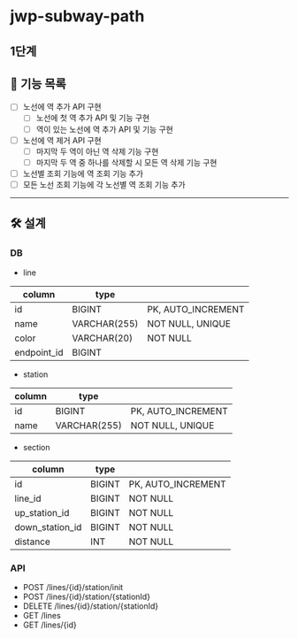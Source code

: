 # jwp-subway-path

## 1단계

## 🎯 기능 목록

- [ ]  노선에 역 추가 API 구현
    - [ ]  노선에 첫 역 추가 API 및 기능 구현
    - [ ]  역이 있는 노선에 역 추가 API 및 기능 구현
- [ ]  노선에 역 제거 API 구현
    - [ ]  마지막 두 역이 아닌 역 삭제 기능 구현
    - [ ]  마지막 두 역 중 하나를 삭제할 시 모든 역 삭제 기능 구현
- [ ]  노선별 조회 기능에 역 조회 기능 추가
- [ ]  모든 노선 조회 기능에 각 노선별 역 조회 기능 추가

---

## 🛠 설계

### DB

- line

| column      | type         |                    |
|-------------|--------------|--------------------|
| id          | BIGINT       | PK, AUTO_INCREMENT |
| name        | VARCHAR(255) | NOT NULL, UNIQUE   |
| color       | VARCHAR(20)  | NOT NULL           |
| endpoint_id | BIGINT       |                    |

- station

| column | type         |                    |
|--------|--------------|--------------------|
| id     | BIGINT       | PK, AUTO_INCREMENT |
| name   | VARCHAR(255) | NOT NULL, UNIQUE   |

- section

| column          | type   |                    |
|-----------------|--------|--------------------|
| id              | BIGINT | PK, AUTO_INCREMENT |
| line_id         | BIGINT | NOT NULL           |
| up_station_id   | BIGINT | NOT NULL           |
| down_station_id | BIGINT | NOT NULL           |
| distance        | INT    | NOT NULL           |

### API

- POST /lines/{id}/station/init
- POST /lines/{id}/station/{stationId}
- DELETE /lines/{id}/station/{stationId}
- GET /lines
- GET /lines/{id}
  ️
